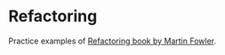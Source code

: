# Refactoring 

Practice examples of [Refactoring book by Martin Fowler](https://martinfowler.com/books/refactoring.html).

